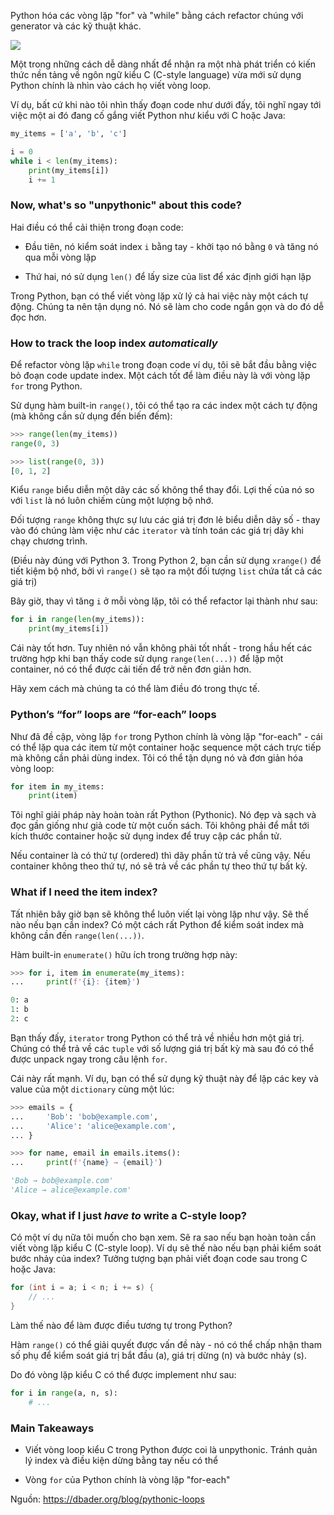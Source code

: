 Python hóa các vòng lặp "for" và "while" bằng cách refactor chúng với generator và các kỹ thuật khác.

![](https://images.viblo.asia/48af8ce1-b357-407f-930f-32533116c6cb.png)

Một trong những cách dễ dàng nhất để nhận ra một nhà phát triển có kiến thức nền tảng về ngôn ngữ kiểu C (C-style language) vừa mới sử dụng Python chính là nhìn vào cách họ viết vòng loop.

Ví dụ, bất cứ khi nào tôi nhìn thấy đoạn code như dưới đấy, tôi nghĩ ngay tới việc một ai đó đang cố gắng viết Python như kiểu với C hoặc Java:

```Python
my_items = ['a', 'b', 'c']

i = 0
while i < len(my_items):
    print(my_items[i])
    i += 1
```

### Now, what's so "unpythonic" about this code?

Hai điều có thể cải thiện trong đoạn code:

- Đầu tiên, nó kiểm soát index `i` bằng tay - khởi tạo nó bằng `0` và tăng nó qua mỗi vòng lặp

- Thứ hai, nó sử dụng `len()` để lấy size của list để xác định giới hạn lặp

Trong Python, bạn có thể viết vòng lặp xử lý cả hai việc này một cách tự động. Chúng ta nên tận dụng nó. Nó sẽ làm cho code ngắn gọn và do đó dễ đọc hơn.

### How to track the loop index *automatically*

Để refactor vòng lặp `while` trong đoạn code ví dụ, tôi sẽ bắt đầu bằng việc bỏ đoạn code update index. Một cách tốt để làm điều này là với vòng lặp `for` trong Python.

Sử dụng hàm built-in `range()`, tôi có thể tạo ra các index một cách tự động (mà không cần sử dụng đến biến đếm):

```Python
>>> range(len(my_items))
range(0, 3)

>>> list(range(0, 3))
[0, 1, 2]
```

Kiểu `range` biểu diễn một dãy các số không thể thay đổi. Lợi thế của nó so với `list` là nó luôn chiếm cùng một lượng bộ nhớ.

Đối tượng `range` không thực sự lưu các giá trị đơn lẻ biểu diễn dãy số - thay vào đó chúng làm việc như các `iterator` và tính toán các giá trị dãy khi chạy chương trình.

(Điều này đúng với Python 3. Trong Python 2, bạn cần sử dụng `xrange()` để tiết kiệm bộ nhớ, bởi vì `range()` sẽ tạo ra một đối tượng `list` chứa tất cả các giá trị)

Bây giờ, thay vì tăng `i` ở mỗi vòng lặp, tôi có thể refactor lại thành như sau:

```Python
for i in range(len(my_items)):
    print(my_items[i])
```

Cái này tốt hơn. Tuy nhiên nó vẫn không phải tốt nhất - trong hầu hết các trường hợp khi bạn thấy code sử dụng `range(len(...))` để lặp một container, nó có thể được cải tiến để trở nên đơn giản hơn.

Hãy xem cách mà chúng ta có thể làm điều đó trong thực tế.

### Python’s “for” loops are “for-each” loops

Như đã đề cập, vòng lặp `for` trong Python chính là vòng lặp "for-each" - cái có thể lặp qua các item từ một container hoặc sequence một cách trực tiếp mà không cần phải dùng index. Tôi có thể tận dụng nó và đơn giản hóa vòng loop:

```Python
for item in my_items:
    print(item)
```

Tôi nghĩ giải pháp này hoàn toàn rất Python (Pythonic). Nó đẹp và sạch và đọc gần giống như giả code từ một cuốn sách. Tôi không phải để mắt tới kích thước container hoặc sử dụng index để truy cập các phần tử.

Nếu container là có thứ tự (ordered) thì dãy phần tử trả về cũng vậy. Nếu container không theo thứ tự, nó sẽ trả về các phần tự theo thứ tự bất kỳ.

### What if I need the item index?

Tất nhiên bây giờ bạn sẽ không thể luôn viết lại vòng lặp như vậy. Sẽ thế nào nếu bạn cần index? Có một cách rất Python để kiểm soát index mà không cần đến `range(len(...))`.

Hàm built-in `enumerate()` hữu ích trong trường hợp này:

```Python
>>> for i, item in enumerate(my_items):
...     print(f'{i}: {item}')

0: a
1: b
2: c
```

Bạn thấy đấy, `iterator` trong Python có thể trả về nhiều hơn một giá trị. Chúng có thể trả về các `tuple` với số lượng giá trị bất kỳ mà sau đó có thể được unpack ngay trong câu lệnh `for`.

Cái này rất mạnh. Ví dụ, bạn có thể sử dụng kỹ thuật này để lặp các key và value của một `dictionary` cùng một lúc:

```Python
>>> emails = {
...     'Bob': 'bob@example.com',
...     'Alice': 'alice@example.com',
... }

>>> for name, email in emails.items():
...     print(f'{name} → {email}')

'Bob → bob@example.com'
'Alice → alice@example.com'
```

### Okay, what if I just *have to* write a C-style loop?

Có một ví dụ nữa tôi muốn cho bạn xem. Sẽ ra sao nếu bạn hoàn toàn cần viết vòng lặp kiểu C (C-style loop). Ví dụ sẽ thế nào nếu bạn phải kiểm soát bước nhảy của index? Tưởng tượng bạn phải viết đoạn code sau trong C hoặc Java:

```C
for (int i = a; i < n; i += s) {
    // ...
}
```

Làm thế nào để làm được điều tương tự trong Python?

Hàm `range()` có thể giải quyết được vấn đề này - nó có thể chấp nhận tham số phụ để kiểm soát giá trị bắt đầu (a), giá trị dừng (n) và bước nhảy (s).

Do đó vòng lặp kiểu C có thể được implement như sau:

```Python
for i in range(a, n, s):
    # ...
```

### Main Takeaways

- Viết vòng loop kiểu C trong Python được coi là unpythonic. Tránh quản lý index và điều kiện dừng bằng tay nếu có thể

- Vòng `for` của Python chính là vòng lặp "for-each"

Nguồn: https://dbader.org/blog/pythonic-loops